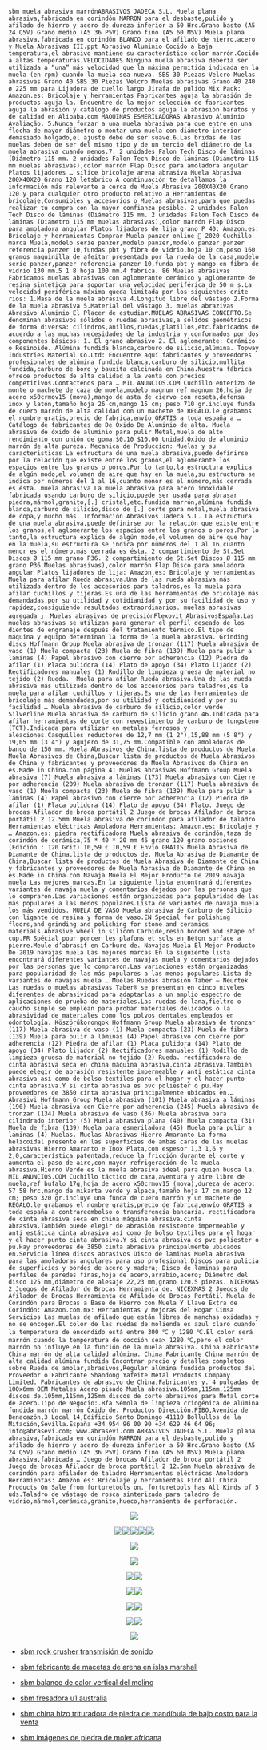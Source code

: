 
```
sbm muela abrasiva marrónABRASIVOS JADECA S.L. Muela plana abrasiva,fabricada en corindón MARRON para el desbaste,pulido y afilado de hierro y acero de dureza inferior a 50 Hrc.Grano basto (A5 24 Q5V) Grano medio (A5 36 P5V) Grano fino (A5 60 M5V) Muela plana abrasiva,fabricada en corindón BLANCO para el afilado de hierro,acero y Muela Abrasivas III.ppt Abrasivo Aluminio Cocido a baja temperatura,el abrasivo mantiene su característico color marrón.Cocido a altas temperaturas.VELOCIDADES Ninguna muela abrasiva debería ser utilizada a “una” más velocidad que la máxima permitida indicada en la muela (en rpm) cuando la muela sea nueva. SBS 30 Piezas Velcro Muelas abrasivas Grano 40 SBS 30 Piezas Velcro Muelas abrasivas Grano 40 240 ø 225 mm para Lijadora de cuello largo Jirafa de pulido Mix Pack: Amazon.es: Bricolaje y herramientas Fabricantes aguja la abrasión de productos aguja la. Encuentre de la mejor selección de fabricantes aguja la abrasión y catálogo de productos aguja la abrasión baratos y de calidad en Alibaba.com MAQUINAS ESMERILADORAS Abrasivo Aluminio Avaliação. 5.Nunca forzar a una muela abrasiva para que entre en una flecha de mayor diámetro o montar una muela con diámetro interior demasiado holgado,el ajuste debe de ser suave.6.Las bridas de las muelas deben de ser del mismo tipo y de un tercio del diámetro de la muela abrasiva cuando menos.7. 2 unidades Falon Tech Disco de láminas (Diámetro 115 mm. 2 unidades Falon Tech Disco de láminas (Diámetro 115 mm muelas abrasivas),color marrón Flap Disco para amoladora angular Platos lijadores … sílice bricolaje arena abrasiva Muela Abrasiva 200X40X20 Grano 120 letsbrico A continuación te detallamos la información más relevante a cerca de Muela Abrasiva 200X40X20 Grano 120 y para cualquier otro producto relativo a Herramientas de bricolaje,Consumibles y accesorios o Muelas abrasivas,para que puedas realizar tu compra con la mayor confianza posible. 2 unidades Falon Tech Disco de láminas (Diámetro 115 mm. 2 unidades Falon Tech Disco de láminas (Diámetro 115 mm muelas abrasivas),color marrón Flap Disco para amoladora angular Platos lijadores de lija grano P 40: Amazon.es: Bricolaje y herramientas Comprar Muela panzer online 🥇 2020 Cuchillo marca Muela,modelo serie panzer,modelo panzer,modelo panzer,panzer referencia panzer 10,fundas pbt y fibra de vidrio,hoja 10 cm,peso 160 gramos maquinilla de afeitar presentada por la rueda de la casa,modelo serie panzer,panzer referencia panzer 10,funda pbt y mango en fibra de vidrio 130 mm.5 1 8 hoja 100 mm.4 fabrica. 86 Muelas abrasivas Fabricamos muelas abrasivas con aglomerante cerámico y aglomerante de resina sintética para soportar una velocidad periférica de 50 m s.La velocidad periférica máxima queda limitada por los siguientes crite rios: 1.Masa de la muela abrasiva 4.Longitud libre del vástago 2.Forma de la muela abrasiva 5.Material del vástago 3. muelas abrazivas Abrasivo Aluminio El Placer de estudiar.MUELAS ABRASIVAS CONCEPTO.Se denominan abrasivos sólidos o ruedas abrasivas,a sólidos geométricos de forma diversa: cilindros,anillos,ruedas,platillos,etc.fabricados de acuerdo a las muchas necesidades de la industria y conformados por dos componentes básicos: 1. El grano abrasivo 2. El aglomerante: Cerámico o Resinoide. Alúmina fundida blanca,carburo de silicio,alúmina. Topway Industries Material Co.Ltd: Encuentre aquí fabricantes y proveedores profesionales de alúmina fundida blanca,carburo de silicio,mullita fundida,carburo de boro y bauxita calcinada en China.Nuestra fábrica ofrece productos de alta calidad a la venta con precios competitivos.Contactenos para … MIL ANUNCIOS.COM Cuchillo enterizo de monte o machete de caza de muela,modelo magnum ref magnum 26,hoja de acero x50crmov15 (mova),mango de asta de ciervo con roseta,defensa inox y latón,tamaño hoja 26 cm,mango 15 cm; peso 710 gr.incluye funda de cuero marrón de alta calidad con un machete de REGALO.le grabamos el nombre gratis,precio de fabrica,envío GRATIS a toda españa a … Catálogo de fabricantes de De Óxido De Aluminio de alta. Muela abrasiva de óxido de aluminio para pulir Metal,muela de alto rendimiento con unión de goma.$0.10 $10.00 Unidad.Óxido de aluminio marrón de alta pureza. Mecanica de Produccion: Muelas y su caracteristicas La estructura de una muela abrasiva,puede definirse por la relación que existe entre los granos,el aglomerante los espacios entre los granos o poros.Por lo tanto,la estructura explica de algún modo,el volumen de aire que hay en la muela,su estructura se indica por números del 1 al 16,cuanto menor es el número,más cerrada es ésta. muela abrasiva La muela abrasiva para acero inoxidable fabricada usando carburo de silicio,puede ser usada para abrasar piedra,mármol,granito,[.] cristal,etc.fundida marrón,alúmina fundida blanca,carburo de silicio,disco de [.] corte para metal,muela abrasiva de copa,y mucho más. Información Abrasivos Jadeca S.L. La estructura de una muela abrasiva,puede definirse por la relación que existe entre los granos,el aglomerante los espacios entre los granos o poros.Por lo tanto,la estructura explica de algún modo,el volumen de aire que hay en la muela,su estructura se indica por números del 1 al 16,cuanto menor es el número,más cerrada es ésta. 2 compartimiento de St.Set Discos Ø 115 mm grano P36. 2 compartimiento de St.Set Discos Ø 115 mm grano P36 Muelas abrasivas),color marrón Flap Disco para amoladora angular Platos lijadores de lija: Amazon.es: Bricolaje y herramientas  Muela para afilar Rueda abrasiva.Una de las rueda abrasiva más utilizada dentro de los accesorios para taladros,es la muela para afilar cuchillos y tijeras.Es una de las herramientas de bricolaje más demandadas,por su utilidad y cotidianidad y por su facilidad de uso y rapidez,consiguiendo resultados extraordinarios. muelas abrasivas agregada 」 Muelas abrasivas de precisiónFlexovit AbrasivosEspaña.Las muelas abrasivas se utilizan para generar el perfil deseado de los dientes de engranaje después del tratamiento térmico.El tipo de máquina y equipo determinan la forma de la muela abrasiva. Grinding discs Hoffmann Group Muela abrasiva de tronzar (117) Muela abrasiva de vaso (1) Muela compacta (23) Muela de fibra (139) Muela para pulir a láminas (4) Papel abrasivo con cierre por adherencia (12) Piedra de afilar (1) Placa pulidora (14) Plato de apoyo (34) Plato lijador (2) Rectificadores manuales (1) Rodillo de limpieza gruesa de material no tejido (2) Rueda.  Muela para afilar Rueda abrasiva.Una de las rueda abrasiva más utilizada dentro de los accesorios para taladros,es la muela para afilar cuchillos y tijeras.Es una de las herramientas de bricolaje más demandadas,por su utilidad y cotidianidad y por su facilidad … Muela abrasiva de carburo de silicio,color verde Silverline Muela abrasiva de carburo de silicio grano 46.Indicada para afilar herramientas de corte con revestimiento de carburo de tungsteno (TCT).Indicada para utilizar en metales ferrosos y aleaciones.Casquillos reductores de 12,7 mm (1 2"),15,88 mm (5 8") y 19,05 mm (3 4") y agujero de 31,75 mm.Compatible con amoladoras de banco de 150 mm. Muela Abrasivos de China,lista de productos de Muela. Muela Abrasivos de China,Buscar lista de productos de Muela Abrasivos de China y fabricantes y proveedores de Muela Abrasivos de China en es.Made in China.com página 41 Muelas abrasivas Hoffmann Group Muela abrasiva (7) Muela abrasiva a láminas (173) Muela abrasiva con Cierre por adherencia (209) Muela abrasiva de tronzar (117) Muela abrasiva de vaso (1) Muela compacta (23) Muela de fibra (139) Muela para pulir a láminas (4) Papel abrasivo con cierre por adherencia (12) Piedra de afilar (1) Placa pulidora (14) Plato de apoyo (34) Plato. Juego de brocas Afilador de broca portátil 2 Juego de brocas Afilador de broca portátil 2 12.5mm Muela abrasiva de corindón para afilador de taladro Herramientas eléctricas Amoladora Herramientas: Amazon.es: Bricolaje y … Amazon.es: piedra rectificadora Muela abrasiva de corindón,taza de corindón de cerámica,75 * 40 * 20 mm 46 grano 120 grano opciones (Edición : 120 Grit) 10,59 € 10,59 € Envío GRATIS Muela Abrasiva de Diamante de China,lista de productos de. Muela Abrasiva de Diamante de China,Buscar lista de productos de Muela Abrasiva de Diamante de China y fabricantes y proveedores de Muela Abrasiva de Diamante de China en es.Made in China.com Navaja Muela El Mejor Producto De 2019 navaja muela Las mejores marcas.En la siguiente lista encontrará diferentes variantes de navaja muela y comentarios dejados por las personas que lo compraron.Las variaciones están organizadas para popularidad de las más populares a las menos populares.Lista de variantes de navaja muela los más vendidos. MUELA DE VASO Muela abrasiva de Carburo de Silicio con ligante de resina y forma de vaso.EN Special for polishing floors,and grinding and polishing for stone and ceramics materials.Abrasive wheel in silicon Carbide,resin bonded and shape of cup.FR Spécial pour poncer les plafons et sols en Béton surface a pierre.Meule d’abrasif en Carbure de. Navajas Muela El Mejor Producto De 2019 navajas muela Las mejores marcas.En la siguiente lista encontrará diferentes variantes de navajas muela y comentarios dejados por las personas que lo compraron.Las variaciones están organizadas para popularidad de las más populares a las menos populares.Lista de variantes de navajas muela … Muelas Ruedas abrasión Taber — Neurtek Las ruedas o muelas abrasivas Taber® se presentan en cinco niveles diferentes de abrasividad para adaptarlas a un amplio espectro de aplicaciones de prueba de materiales.Las ruedas de lana,fieltro o caucho simple se emplean para probar materiales delicados o la abrasividad de materiales como los polvos dentales,empleados en odontología. Köszörűkorongok Hoffmann Group Muela abrasiva de tronzar (117) Muela abrasiva de vaso (1) Muela compacta (23) Muela de fibra (139) Muela para pulir a láminas (4) Papel abrasivo con cierre por adherencia (12) Piedra de afilar (1) Placa pulidora (14) Plato de apoyo (34) Plato lijador (2) Rectificadores manuales (1) Rodillo de limpieza gruesa de material no tejido (2) Rueda. rectificadora de cinta abrasiva seca en china máquina abrasiva.cinta abrasiva.También puede elegir de abrasión resistente impermeable y anti estática cinta abrasiva así como de bolso textiles para el hogar y el hacer punto cinta abrasiva.Y si cinta abrasiva es pvc poliester o pu.Hay proveedores de 3850 cinta abrasiva principalmente ubicados en.… Abrasivi Hoffmann Group Muela abrasiva (101) Muela abrasiva a láminas (190) Muela abrasiva con Cierre por adherencia (245) Muela abrasiva de tronzar (134) Muela abrasiva de vaso (36) Muela abrasiva para cilindrado interior (5) Muela abrasiva plana (40) Muela compacta (31) Muela de fibra (139) Muela para esmeriladora (45) Muela para pulir a láminas (4) Muelas. Muelas Abrasivas Hierro Amaranto La forma helicoidal presente en las superficies de ambas caras de las muelas abrasivas Hierro Amaranto e Inox Plata,con espesor 1,3 1,6 y 2,0,característica patentada,reduce la fricción durante el corte y aumenta el paso de aire,con mayor refrigeración de la muela abrasiva.Hierro Verde es la muela abrasiva ideal para quien busca la. MIL ANUNCIOS.COM Cuchillo táctico de caza,aventura y aire libre de muela,ref bufalo 17g,hoja de acero x50crmov15 (mova),dureza de acero: 57 58 hrc,mango de mikarta verde y alpaca,tamaño hoja 17 cm,mango 12 cm; peso 320 gr.incluye una funda de cuero marrón y un machete de REGALO.le grabamos el nombre gratis,precio de fabrica,envío GRATIS a toda españa a contrareembolso o transferencia bancaria. rectificadora de cinta abrasiva seca en china máquina abrasiva.cinta abrasiva.También puede elegir de abrasión resistente impermeable y anti estática cinta abrasiva así como de bolso textiles para el hogar y el hacer punto cinta abrasiva.Y si cinta abrasiva es pvc poliester o pu.Hay proveedores de 3850 cinta abrasiva principalmente ubicados en.Servicio línea discos abrasivos Disco de laminas Muela abrasiva para las amoladoras angulares para uso profesional.Discos para pulicia de superficies y bordes de acero y madera; Disco de laminas para perfiles de paredes finas,hoja de acero,arrabio,acero; Diámetro del disco 125 mm,diámetro de alesaje 22,23 mm,grano 120.5 piezas. NICEXMAS 2 Juegos de Afilador de Brocas Herramienta de. NICEXMAS 2 Juegos de Afilador de Brocas Herramienta de Afilado de Brocas Portátil Muela de Corindón para Brocas a Base de Hierro con Muela Y Llave Extra de Corindón: Amazon.com.mx: Herramientas y Mejoras del Hogar Cimsa Servicios Las muelas de afilado que están libres de manchas oxidadas y no se encogen.El color de las ruedas de molienda es azul claro cuando la temperatura de encendido está entre 300 ℃ y 1280 ℃.El color será marrón cuando la temperatura de cocción sea> 1280 ℃,pero el color marrón no influye en la función de la muela abrasiva. China Fabricante China marrón de alta calidad alúmina. China Fabricante China marrón de alta calidad alúmina fundida Encontrar precio y detalles completos sobre Rueda de amolar,abrasivos,Regular alúmina fundida productos del Proveedor o Fabricante Shandong Yafeite Metal Products Company Limited. Fabricantes de abrasivo de China,Fabricantes y. 4 pulgadas de 100x6mm OEM Metales Acero pisado Muela abrasiva.105mm,115mm,125mm discos de.105mm,115mm,125mm discos de corte abrasivos para Metal corte de acero.Tipo de Negocio:.Bfa Sémola de limpieza criogénica de alúmina fundida marrón marrón Óxido de. Productos Dirección.PIBO,Avenida de Benacazón,3 Local 14,Edificio Santo Domingo 41110 Bollullos de la Mitación,Sevilla.España +34 954 96 00 90 +34 629 46 64 96; info@abrasevi.com; www.abrasevi.com ABRASIVOS JADECA S.L. Muela plana abrasiva,fabricada en corindón MARRON para el desbaste,pulido y afilado de hierro y acero de dureza inferior a 50 Hrc.Grano basto (A5 24 Q5V) Grano medio (A5 36 P5V) Grano fino (A5 60 M5V) Muela plana abrasiva,fabricada … Juego de brocas Afilador de broca portátil 2 Juego de brocas Afilador de broca portátil 2 12.5mm Muela abrasiva de corindón para afilador de taladro Herramientas eléctricas Amoladora Herramientas: Amazon.es: Bricolaje y herramientas Find All China Products On Sale from forturetools on. forturetools has All Kinds of 5 uds.Taladro de vástago de rosca sinterizada para taladro de vidrio,mármol,cerámica,granito,hueco,herramienta de perforación. 
```

<div align="center">

<a href="https://es-crusher.shibang-china.com/github&k=sbm+muela+abrasiva+marr%C3%B3n"><img src="https://static.shibang-china.com/es/crusher/logo.jpg"></a>

<a href="https://es-crusher.shibang-china.com/github&k=sbm+muela+abrasiva+marr%C3%B3n"><img src="https://static.shibang-china.com/es/crusher/index.jpg"></a><a href="https://es-crusher.shibang-china.com/material.htmlgithub&k=sbm+muela+abrasiva+marr%C3%B3n"><img src="https://static.shibang-china.com/es/crusher/material.jpg"></a><a href="https://es-crusher.shibang-china.com/application.htmlgithub&k=sbm+muela+abrasiva+marr%C3%B3n"><img src="https://static.shibang-china.com/es/crusher/application.jpg"></a><a href="https://es-crusher.shibang-china.com/aboutus.htmlgithub&k=sbm+muela+abrasiva+marr%C3%B3n"><img src="https://static.shibang-china.com/es/crusher/aboutus.jpg"></a><a href="https://es-crusher.shibang-china.com/contact.htmlgithub&k=sbm+muela+abrasiva+marr%C3%B3n"><img src="https://static.shibang-china.com/es/crusher/contact.jpg"></a>

<a href="https://es-crusher.shibang-china.com/github&k=sbm+muela+abrasiva+marr%C3%B3n"><img src="https://static.shibang-china.com/es/crusher/banner.jpg"></a>

<a href="https://swt.shibang-china.com/github&k=sbm+muela+abrasiva+marr%C3%B3n"><img src="https://static.shibang-china.com/es/crusher/text.jpg"></a>

<a href="https://swt.shibang-china.com/github&k=sbm+muela+abrasiva+marr%C3%B3n"><img src="https://static.shibang-china.com/es/crusher/chat.jpg"></a><a href="https://es-crusher.shibang-china.com/contact.htmlgithub&k=sbm+muela+abrasiva+marr%C3%B3n"><img src="https://static.shibang-china.com/es/crusher/message.jpg"></a>

<a href="https://es-crusher.shibang-china.com/products/pe.htmlgithub&k=sbm+muela+abrasiva+marr%C3%B3n"><img src="https://static.shibang-china.com/es/crusher/pe.jpg"></a><a href="https://es-crusher.shibang-china.com/products/pf.htmlgithub&k=sbm+muela+abrasiva+marr%C3%B3n"><img src="https://static.shibang-china.com/es/crusher/pf.jpg"></a>

<a href="https://es-crusher.shibang-china.com/products/hpt.htmlgithub&k=sbm+muela+abrasiva+marr%C3%B3n"><img src="https://static.shibang-china.com/es/crusher/hpt.jpg"></a><a href="https://es-crusher.shibang-china.com/products/vsi.htmlgithub&k=sbm+muela+abrasiva+marr%C3%B3n"><img src="https://static.shibang-china.com/es/crusher/vsi.jpg"></a>

<a href="https://es-crusher.shibang-china.com/products/klv.htmlgithub&k=sbm+muela+abrasiva+marr%C3%B3n"><img src="https://static.shibang-china.com/es/crusher/klv.jpg"></a><a href="https://es-crusher.shibang-china.com/products/portable.htmlgithub&k=sbm+muela+abrasiva+marr%C3%B3n"><img src="https://static.shibang-china.com/es/crusher/portable.jpg"></a>

<a href="https://swt.shibang-china.com/github&k=sbm+muela+abrasiva+marr%C3%B3n"><img src="https://static.shibang-china.com/es/crusher/case.jpg"></a>

</div>


* [sbm rock crusher transmisión de sonido](sbm%20rock%20crusher%20transmisi%C3%B3n%20de%20sonido.md)

* [sbm fabricante de macetas de arena en islas marshall](sbm%20fabricante%20de%20macetas%20de%20arena%20en%20islas%20marshall.md)

* [sbm balance de calor vertical del molino](sbm%20balance%20de%20calor%20vertical%20del%20molino.md)

* [sbm fresadora u1 australia](sbm%20fresadora%20u1%20australia.md)

* [sbm china hizo trituradora de piedra de mandíbula de bajo costo para la venta](sbm%20china%20hizo%20trituradora%20de%20piedra%20de%20mand%C3%ADbula%20de%20bajo%20costo%20para%20la%20venta.md)

* [sbm imágenes de piedra de moler africana](sbm%20im%C3%A1genes%20de%20piedra%20de%20moler%20africana.md)